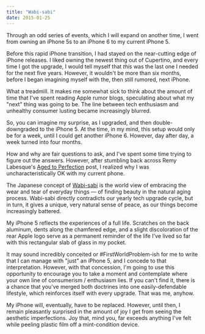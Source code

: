 ```yaml
---
title: "Wabi-sabi"
date: 2015-01-25
---
```


Through an odd series of events, which I will expand on another time, I went from owning an iPhone 5s to an iPhone 6 to my current iPhone 5. 

Before this rapid iPhone transition, I had stayed on the near-cutting edge of iPhone releases. I liked owning the newest thing out of Cupertino, and every time I got the upgrade, I would tell myself that _this_ was the last one I needed for the next five years. However, it wouldn't be more than six months, before I began imagining myself with the, then still rumored, next iPhone. 

What a treadmill. It makes me somewhat sick to think about the amount of time that I've spent reading Apple rumor blogs, speculating about what my "next" thing was going to be. The line between tech enthusiasm and unhealthy consumer lusting became increasingly blurred. 

So, you can imagine my surprise, as I upgraded, and then double-downgraded to the iPhone 5. At the time, in my mind, this setup would only be for a week, until I could get another iPhone 6. However, day after day, a week turned into four months. 

How and why are fair questions to ask, and I've spent some time trying to figure out the answers. However, after stumbling back across Remy Labesque's [Aged to Perfection](http://designmind.frogdesign.com/blog/aged-to-perfection.html) post, I realized why I was uncharacteristically OK with my current phone. 

The Japanese concept of [Wabi-sabi](http://en.wikipedia.org/wiki/Wabi-sabi) is the world view of embracing the wear and tear of everyday things &mdash; of finding beauty in the natural aging process. Wabi-sabi directly contradicts our yearly tech upgrade cycle, but in turn, it gives a unique, very natural sense of peace, as our things become increasingly battered. 

My iPhone 5 reflects the experiences of a full life. Scratches on the back aluminum, dents along the chamfered edge, and a slight discoloration of the rear Apple logo serve as a permanent reminder of the life I've lived so far with this rectangular slab of glass in my pocket. 

It may sound incredibly conceited or #FirstWorldProblem-ish for me to write that I can manage with "just" an iPhone 5, and I concede to that interpretation. However, with that concession, I'm going to use this opportunity to encourage you to take a moment and contemplate where your own line of consumerism / enthusiasm lies. If you can't find it, there is a chance that you've merged both doctrines into one easily-defendable lifestyle, which reinforces itself with every upgrade. That was me, anyhow. 

My iPhone will, eventually, have to be replaced. However, until then, I remain pleasantly surprised in the amount of joy I get from seeing the aesthetic imperfections. Joy that, mind you, far exceeds anything I've felt while peeling plastic film off a mint-condition device. 

